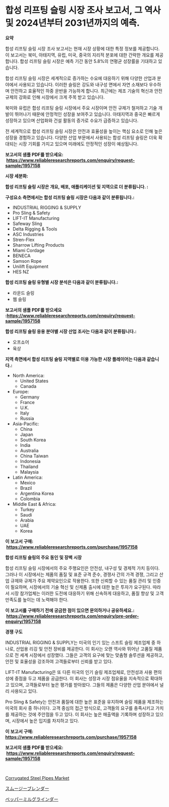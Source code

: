 <p><h1>합성 리프팅 슬링 시장 조사 보고서, 그 역사 및 2024년부터 2031년까지의 예측.</h1></p><p><strong>요약</strong></p>
<p><p>합성 리프팅 슬링 시장 조사 보고서는 현재 시장 상황에 대한 특정 정보를 제공합니다. 이 보고서는 북미, 아태지역, 유럽, 미국, 중국의 지리적 분포에 대한 간략한 개요를 제공합니다. 합성 리프팅 슬링 시장은 예측 기간 동안 5.8%의 연평균 성장률을 기대하고 있습니다.</p><p>합성 리프팅 슬링 시장은 세계적으로 증가하는 수요에 대응하기 위해 다양한 산업과 분야에서 사용되고 있습니다. 이러한 슬링은 강도와 내구성 면에서 자연 소재보다 우수하며 안전하고 효율적인 하중 운반을 가능하게 합니다. 최근에는 제조 기술의 혁신과 안전 규제의 강화로 인해 시장에서 크게 주목 받고 있습니다.</p><p>북미와 유럽은 합성 리프팅 슬링 시장에서 주요 시장이며 안전 규제가 철저하고 기술 개발이 뛰어나기 때문에 안정적인 성장을 보여주고 있습니다. 아태지역과 중국은 빠르게 성장하고 있으며 산업화와 건설 활동의 증가로 수요가 급증하고 있습니다.</p><p>전 세계적으로 합성 리프팅 슬링 시장은 안전과 효율성을 높이는 핵심 요소로 인해 높은 성장을 경험하고 있습니다. 다양한 산업 부문에서 사용되는 합성 리프팅 슬링은 더욱 확대되는 시장 기회를 가지고 있으며 미래에도 안정적인 성장이 예상됩니다.</p></p>
<p><strong>보고서의 샘플 PDF를 받으세요: &nbsp;<a href="https://www.reliableresearchreports.com/enquiry/request-sample/1957158">https://www.reliableresearchreports.com/enquiry/request-sample/1957158</a></strong></p>
<p><strong>시장 세분화:</strong></p>
<p><strong> 합성 리프팅 슬링 시장은 개요, 배포, 애플리케이션 및 지역으로 더 분류됩니다. :</strong></p>
<p><strong>구성요소 측면에서는 합성 리프팅 슬링 시장은 다음과 같이 분류됩니다.:</strong></p>
<p><ul><li>INDUSTRIAL RIGGING & SUPPLY</li><li>Pro Sling & Safety</li><li>LIFT-IT Manufacturing</li><li>Safeway Sling</li><li>Delta Rigging & Tools</li><li>ASC Industries</li><li>Stren-Flex</li><li>Sharrow Lifting Products</li><li>Miami Cordage</li><li>BENECA</li><li>Samson Rope</li><li>Unilift Equipment</li><li>HES NZ</li></ul></p>
<p><strong> 합성 리프팅 슬링 유형별 시장 분석은 다음과 같이 분류됩니다.:</strong></p>
<p><ul><li>라운드 슬링</li><li>웹 슬링</li></ul></p>
<p><strong>보고서의 샘플 PDF를 받으세요 :<a href="https://www.reliableresearchreports.com/enquiry/request-sample/1957158">https://www.reliableresearchreports.com/enquiry/request-sample/1957158</a></strong></p>
<p><strong> 합성 리프팅 슬링 응용 분야별 시장 산업 조사는 다음과 같이 분류됩니다.:</strong></p>
<p><ul><li>오프쇼어</li><li>육상</li></ul></p>
<p><strong>지역 측면에서 합성 리프팅 슬링 지역별로 이용 가능한 시장 플레이어는 다음과 같습니다.:</strong></p>
<p><ul>
    <li>
        North America:
        <ul>
            <li>United States</li>
            <li>Canada</li>
        </ul>
    </li>
    <li>
        Europe:
        <ul>
            <li>Germany</li>
            <li>France</li>
            <li>U.K.</li>
            <li>Italy</li>
            <li>Russia</li>
        </ul>
    </li>
    <li>
        Asia-Pacific:
        <ul>
            <li>China</li>
            <li>Japan</li>
            <li>South Korea</li>
            <li>India</li>
            <li>Australia</li>
            <li>China Taiwan</li>
            <li>Indonesia</li>
            <li>Thailand</li>
            <li>Malaysia</li>
        </ul>
    </li>
    <li>
        Latin America:
        <ul>
            <li>Mexico</li>
            <li>Brazil</li>
            <li>Argentina Korea</li>
            <li>Colombia</li>
        </ul>
    </li>
    <li>
        Middle East & Africa:
        <ul>
            <li>Turkey</li>
            <li>Saudi</li>
            <li>Arabia</li>
            <li>UAE</li>
            <li>Korea</li>
        </ul>
    </li>
    </ul></p>
<p><strong>이 보고서 구매: &nbsp;<a href="https://www.reliableresearchreports.com/purchase/1957158">https://www.reliableresearchreports.com/purchase/1957158</a></strong></p>
<p><strong>합성 리프팅 슬링의 주요 동인 및 장벽 시장</strong></p>
<p><p>합성 리프팅 슬링 시장에서의 주요 주행요인은 안전성, 내구성 및 경제적 가치 등이다. 그러나 이 시장에서는 제품의 품질 및 표준 규격 준수, 경쟁사 간의 가격 경쟁, 그리고 산업 규제와 규제가 주요 제약요인으로 작용한다. 또한 신뢰할 수 있는 품질 관리 및 인증이 필요하며, 시장에서의 기술 혁신 및 신제품 출시에 대한 높은 투자가 요구된다. 따라서 시장 참가업체는 이러한 도전에 대응하기 위해 신속하게 대응하고, 품질 향상 및 고객 만족도를 높이는 데 노력해야 한다.</p></p>
<p><strong>이 보고서를 구매하기 전에 궁금한 점이 있으면 문의하거나 공유하세요.: &nbsp;<a href="https://www.reliableresearchreports.com/enquiry/pre-order-enquiry/1957158">https://www.reliableresearchreports.com/enquiry/pre-order-enquiry/1957158</a></strong></p>
<p><strong>경쟁 구도</strong></p>
<p><p>INDUSTRIAL RIGGING & SUPPLY는 미국의 인기 있는 스프트 슬링 제조업체 중 하나로, 산업용 리깅 및 안전 장비를 제공한다. 이 회사는 오랜 역사와 뛰어난 고품질 제품으로 전 세계 시장에서 성장했다. 그들은 고객의 요구에 맞는 맞춤형 솔루션을 제공하고, 안전 및 효율성을 강조하여 고객들로부터 신뢰를 받고 있다.</p><p>LIFT-IT Manufacturing은 또 다른 미국의 인기 슬링 제조업체로, 안전성과 사용 편의성에 중점을 두고 제품을 공급한다. 이 회사는 성장과 시장 점유율을 지속적으로 확대하고 있으며, 고객들로부터 높은 평가를 받아왔다. 그들의 제품은 다양한 산업 분야에서 널리 사용되고 있다.</p><p>Pro Sling & Safety는 안전과 품질에 대한 높은 표준을 유지하며 슬링 제품을 제조하는 미국의 회사 중 하나이다. 고객 중심의 접근 방식으로, 고객들의 요구를 충족시키고 가치를 제공하는 것에 주안점을 두고 있다. 이 회사는 높은 매출액을 기록하며 성장하고 있으며, 시장에서 높은 입지를 차지하고 있다.</p></p>
<p><strong>이 보고서 구매: &nbsp; <a href="https://www.reliableresearchreports.com/purchase/1957158">https://www.reliableresearchreports.com/purchase/1957158</a></strong></p>
<p><strong>보고서의 샘플 PDF를 받으세요: &nbsp;<a href="https://www.reliableresearchreports.com/enquiry/request-sample/1957158">https://www.reliableresearchreports.com/enquiry/request-sample/1957158</a></strong><strong></strong></p>
<p>&nbsp;</p>
<p><p><a href="https://metal-farmhouse-e95.notion.site/Corrugated-Steel-Pipes-Market-Research-Report-Provides-Critical-Insights-that-can-help-Shape-Busines-5277941810244bf9ae77b94ce138bc00">Corrugated Steel Pipes Market</a></p><p><a href="https://github.com/laurenreichert/Market-Research-Report-List-1/blob/main/584392012584.md">スムージーブレンダー</a></p><p><a href="https://github.com/RodHoppe07/Market-Research-Report-List-1/blob/main/584360012585.md">ペッパーミルグラインダー</a></p></p>